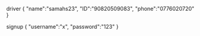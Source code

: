 
driver
{
    "name":"samahs23",
    "ID":"90820509083",
    "phone":"0776020720"
}

signup
{
    "username":"x",
    "password":"123"
}